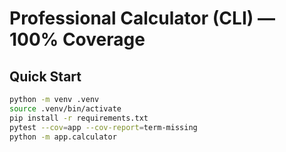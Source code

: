 # Professional Calculator (CLI) — 100% Coverage

## Quick Start
```bash
python -m venv .venv
source .venv/bin/activate
pip install -r requirements.txt
pytest --cov=app --cov-report=term-missing
python -m app.calculator
